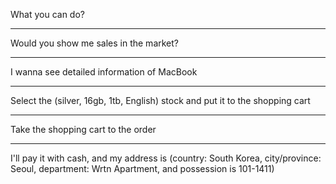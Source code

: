 What you can do?

-------------

Would you show me sales in the market?

-------------

I wanna see detailed information of MacBook

-------------

Select the (silver, 16gb, 1tb, English) stock and put it to the shopping cart

-------------

Take the shopping cart to the order

-------------

I'll pay it with cash, and my address is (country: South Korea, city/province: Seoul, department: Wrtn Apartment, and possession is 101-1411)